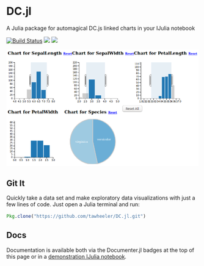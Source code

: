 # DC.jl
A Julia package for automagical DC.js linked charts in your IJulia notebook



[![Build Status](https://travis-ci.org/tawheeler/DC.jl.svg?branch=master)](https://travis-ci.org/tawheeler/DC.jl)
[![](https://img.shields.io/badge/docs-stable-blue.svg)](https://tawheeler.github.io/DC.jl/stable)
[![](https://img.shields.io/badge/docs-latest-blue.svg)](https://tawheeler.github.io/DC.jl/latest)

![Brushing and linking provided by DC.js](/docs/figures/demo002.png)

## Git It

Quickly take a data set and make exploratory data visualizations with just a few lines of code. Just open a Julia terminal and run:
```julia
Pkg.clone("https://github.com/tawheeler/DC.jl.git")
```

## Docs

Documentation is available both via the Documenter.jl badges at the top of this page or in a [demonstration IJulia notebook](http://nbviewer.ipython.org/github/tawheeler/DC.jl/blob/master/docs/DC.ipynb).
